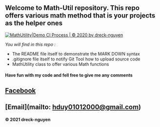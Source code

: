 ## Welcome to Math-Util repository. This repo offers various math method that is your projects as the helper ones

[![MathUtility|Demo CI Process | © 2020 by dreck-nguyen](https://github.com/dreck-nguyen/math-util/actions/workflows/mathutil-ci.yml/badge.svg)](https://github.com/dreck-nguyen/math-util/actions/workflows/mathutil-ci.yml)

_You will find in this repo :_
* The README file itself to demonstrate the MARK DOWN syntax
* .gitignore file itself to notify Git Tool how to upload source code
* MathUtility class to offer various Math functions 

#### Have fun with my code and fell free to give me any comments

## [Facebook](https://www.facebook.com/duc.hiep.00)
## [Email](mailto: hduy01012000@gmail.com)

#### © 2021 dreck-nguyen

